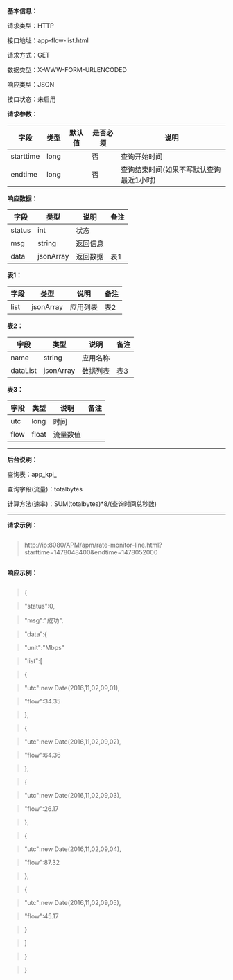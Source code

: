 **基本信息：**

请求类型：HTTP

接口地址：app-flow-list.html

请求方式：GET

数据类型：X-WWW-FORM-URLENCODED

响应类型：JSON

接口状态：未启用

**请求参数：**

| **字段** | **类型** | **默认值** | **是否必须** | **说明** |
| --- | --- | --- | --- | --- |
| starttime | long | | 否 | 查询开始时间 |
| endtime | long | | 否 | 查询结束时间\(如果不写默认查询最近1小时\) |

**响应数据：**

| **字段** | **类型** | **说明** | **备注** |
| --- | --- | --- | --- |
| status | int | 状态 | |
| msg | string | 返回信息 | |
| data | jsonArray | 返回数据 | 表1 |


**表1：**

| **字段** | **类型** | **说明** | **备注** |
| --- | --- | --- | --- |
| list | jsonArray | 应用列表 | 表2 |

**表2：**

| **字段** | **类型** | **说明** | **备注** |
| --- | --- | --- | --- |
| name | string | 应用名称 |  |
| dataList | jsonArray | 数据列表 | 表3 |

**表3：**

| **字段** | **类型** | **说明** | **备注** |
| --- | --- | --- | --- |
| utc | long | 时间 | |
| flow | float | 流量数值 |  |

---


**后台说明：**



查询表：app\_kpi\_



查询字段\(流量\)：totalbytes



计算方法\(速率\)：SUM\(totalbytes\)\*8\/\(查询时间总秒数\)



---



**请求示例：**



> ```js

> http://ip:8080/APM/apm/rate-monitor-line.html?starttime=1478048400&endtime=1478052000

> ```



**响应示例：**



> ```js

> {

> "status":0,

> "msg":"成功",

> "data":{

> "unit":"Mbps"

> "list":[

> {

> "utc":new Date(2016,11,02,09,01),

> "flow":34.35

> },

> {

> "utc":new Date(2016,11,02,09,02),

> "flow":64.36

> },

> {

> "utc":new Date(2016,11,02,09,03),

> "flow":26.17

> },

> {

> "utc":new Date(2016,11,02,09,04),

> "flow":87.32

> },

> {

> "utc":new Date(2016,11,02,09,05),

> "flow":45.17

> }

> ]

> }

> }

> ```




